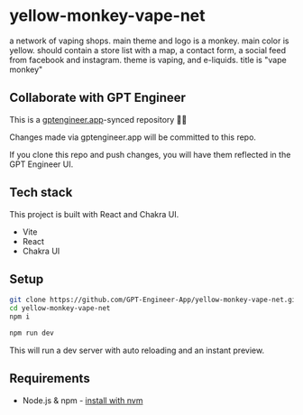 # yellow-monkey-vape-net

a network of vaping shops. main theme and logo is a monkey. main color is yellow. should contain a store list with a map, a contact form, a social feed from facebook and instagram. theme is vaping, and e-liquids. title is "vape monkey"

## Collaborate with GPT Engineer

This is a [gptengineer.app](https://gptengineer.app)-synced repository 🌟🤖

Changes made via gptengineer.app will be committed to this repo.

If you clone this repo and push changes, you will have them reflected in the GPT Engineer UI.

## Tech stack

This project is built with React and Chakra UI.

- Vite
- React
- Chakra UI

## Setup

```sh
git clone https://github.com/GPT-Engineer-App/yellow-monkey-vape-net.git
cd yellow-monkey-vape-net
npm i
```

```sh
npm run dev
```

This will run a dev server with auto reloading and an instant preview.

## Requirements

- Node.js & npm - [install with nvm](https://github.com/nvm-sh/nvm#installing-and-updating)

